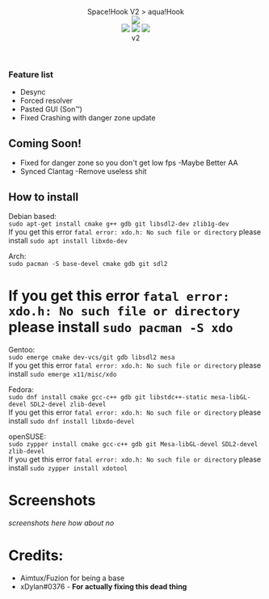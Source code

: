 <p align="center">
  Space!Hook V2 > aqua!Hook <br>
  <img src="https://flat.badgen.net/badge/VAC/Caution/yellow?icon=terminal"><br>
  <img src="https://forthebadge.com/images/badges/made-with-c.svg">
  <img src="https://forthebadge.com/images/badges/made-with-c-plus-plus.svg">
<img src="https://i.imgur.com/2YtOucm.png"><br>v2
</p> <br>

### Feature list <br>

- Desync
- Forced resolver
- Pasted GUI (Son:tm:)
- Fixed Crashing with danger zone update

## Coming Soon!
- Fixed for danger zone so you don't get low fps
-Maybe Better AA
- Synced Clantag
-Remove useless shit 

## How to install <br>




Debian based: <br>
```sudo apt-get install cmake g++ gdb git libsdl2-dev zlib1g-dev```<br> 
  If you get this error `fatal error: xdo.h: No such file or directory` please install ```sudo apt install libxdo-dev```

Arch: <br>
```sudo pacman -S base-devel cmake gdb git sdl2``` <br> 
# If you get this error `fatal error: xdo.h: No such file or directory` please install ```sudo pacman -S xdo``` 

Gentoo: <br>
```sudo emerge cmake dev-vcs/git gdb libsdl2 mesa``` <br> 
   If you get this error `fatal error: xdo.h: No such file or directory` please install ```sudo emerge x11/misc/xdo ```

Fedora: <br>
```sudo dnf install cmake gcc-c++ gdb git libstdc++-static mesa-libGL-devel SDL2-devel zlib-devel``` <br> 
  If you get this error `fatal error: xdo.h: No such file or directory` please install ```sudo dnf install libxdo-devel ```

openSUSE: <br> 
```sudo zypper install cmake gcc-c++ gdb git Mesa-libGL-devel SDL2-devel zlib-devel``` <br> 
  If you get this error `fatal error: xdo.h: No such file or directory` please install ```sudo zypper install xdotool ```

# Screenshots
*screenshots here*
*how about no*



# Credits:
- Aimtux/Fuzion for being a base
- xDylan#0376 - **For actually fixing this dead thing**
